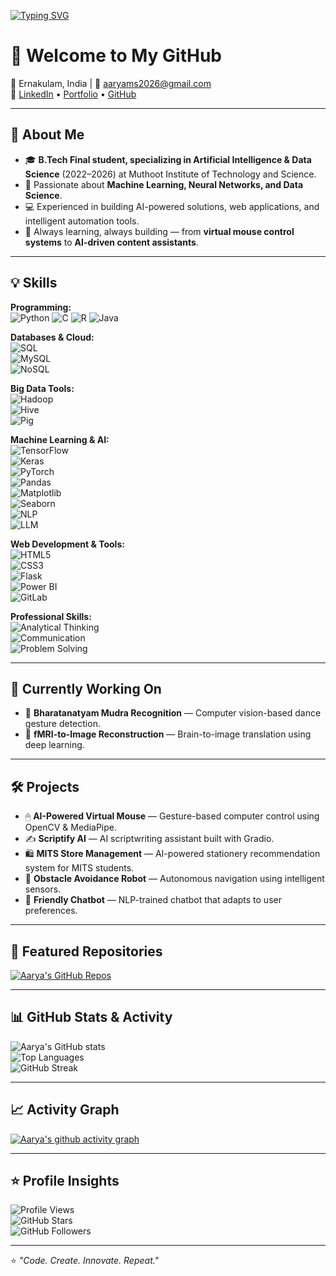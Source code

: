 <!-- Typing animation -->
[![Typing SVG](https://readme-typing-svg.herokuapp.com?size=25&color=3CB371&lines=Hi+I'm+Aarya+M+S;AI%2FML+Enthusiast;Data+Science+Explorer;Problem+Solver)](https://git.io/typing-svg)

# 👋 Welcome to My GitHub  

📍 Ernakulam, India | 📧 [aaryams2026@gmail.com](mailto:aaryams2026@gmail.com)  
🔗 [LinkedIn](https://www.linkedin.com/in/aarya-m-s/) • [Portfolio](https://aaryams.github.io/my-portfolio/) • [GitHub](https://github.com/aaryams)  

---

## 🚀 About Me  
- 🎓 **B.Tech Final student, specializing in Artificial Intelligence & Data Science** (2022–2026) at Muthoot Institute of Technology and Science.  
- 🤖 Passionate about **Machine Learning, Neural Networks, and Data Science**.  
- 💻 Experienced in building AI-powered solutions, web applications, and intelligent automation tools.  
- 🌱 Always learning, always building — from **virtual mouse control systems** to **AI-driven content assistants**.  

---

## 💡 Skills  

**Programming:**  
![Python](https://img.shields.io/badge/Python-3776AB?logo=python&logoColor=white)  ![C](https://img.shields.io/badge/C-00599C?logo=c&logoColor=white)  ![R](https://img.shields.io/badge/R-276DC3?logo=r&logoColor=white)  ![Java](https://img.shields.io/badge/Java-007396?logo=java&logoColor=white)  

**Databases & Cloud:**  
![SQL](https://img.shields.io/badge/SQL-336791?logo=postgresql&logoColor=white)  
![MySQL](https://img.shields.io/badge/MySQL-4479A1?logo=mysql&logoColor=white)  
![NoSQL](https://img.shields.io/badge/NoSQL-4DB33D?logo=mongodb&logoColor=white)  

**Big Data Tools:**  
![Hadoop](https://img.shields.io/badge/Hadoop-66CCFF?logo=apache&logoColor=white)  
![Hive](https://img.shields.io/badge/Hive-FDEE21?logo=apachehive&logoColor=black)  
![Pig](https://img.shields.io/badge/Pig-F5A623?logo=apache&logoColor=white)  

**Machine Learning & AI:**  
![TensorFlow](https://img.shields.io/badge/TensorFlow-FF6F00?logo=tensorflow&logoColor=white)  
![Keras](https://img.shields.io/badge/Keras-D00000?logo=keras&logoColor=white)  
![PyTorch](https://img.shields.io/badge/PyTorch-EE4C2C?logo=pytorch&logoColor=white)  
![Pandas](https://img.shields.io/badge/Pandas-150458?logo=pandas&logoColor=white)  
![Matplotlib](https://img.shields.io/badge/Matplotlib-11557C?logo=python&logoColor=white)  
![Seaborn](https://img.shields.io/badge/Seaborn-3776AB?logo=python&logoColor=white)  
![NLP](https://img.shields.io/badge/NLP-FF4088?logo=spacy&logoColor=white)  
![LLM](https://img.shields.io/badge/LLMs-0A66C2?logo=openai&logoColor=white)  

**Web Development & Tools:**  
![HTML5](https://img.shields.io/badge/HTML5-E34F26?logo=html5&logoColor=white)  
![CSS3](https://img.shields.io/badge/CSS3-1572B6?logo=css3&logoColor=white)  
![Flask](https://img.shields.io/badge/Flask-000000?logo=flask&logoColor=white)  
![Power BI](https://img.shields.io/badge/PowerBI-F2C811?logo=powerbi&logoColor=black)  
![GitLab](https://img.shields.io/badge/GitLab-FC6D26?logo=gitlab&logoColor=white)  

**Professional Skills:**  
![Analytical Thinking](https://img.shields.io/badge/Analytical%20Thinking-0A66C2?logo=googleanalytics&logoColor=white)  
![Communication](https://img.shields.io/badge/Communication-FF6F00?logo=googlechat&logoColor=white)  
![Problem Solving](https://img.shields.io/badge/Problem%20Solving-FF0000?logo=googlesheets&logoColor=white)  

---

## 🔬 Currently Working On  
- 💃 **Bharatanatyam Mudra Recognition** — Computer vision-based dance gesture detection.  
- 🧠 **fMRI-to-Image Reconstruction** — Brain-to-image translation using deep learning.  

---

## 🛠 Projects  
- 🖱 **AI-Powered Virtual Mouse** — Gesture-based computer control using OpenCV & MediaPipe.  
- ✍ **Scriptify AI** — AI scriptwriting assistant built with Gradio.  
- 🛍 **MITS Store Management** — AI-powered stationery recommendation system for MITS students.  
- 🤖 **Obstacle Avoidance Robot** — Autonomous navigation using intelligent sensors.  
- 💬 **Friendly Chatbot** — NLP-trained chatbot that adapts to user preferences.  


---
 
## 📌 Featured Repositories
[![Aarya's GitHub Repos](https://github-readme-stats.vercel.app/api?username=aaryams&show_icons=true&theme=tokyonight&count_private=true&include_all_commits=true)](https://github.com/aaryams?tab=repositories)


---

## 📊 GitHub Stats & Activity  
![Aarya's GitHub stats](https://github-readme-stats.vercel.app/api?username=aaryams&show_icons=true&theme=tokyonight)  
![Top Languages](https://github-readme-stats.vercel.app/api/top-langs/?username=aaryams&layout=compact&theme=tokyonight)  
![GitHub Streak](https://streak-stats.demolab.com?user=aaryams&theme=tokyonight)  

---

## 📈 Activity Graph  
[![Aarya's github activity graph](https://github-readme-activity-graph.vercel.app/graph?username=aaryams&theme=tokyo-night)](https://github.com/aaryams)  

---

## ⭐ Profile Insights  
![Profile Views](https://komarev.com/ghpvc/?username=aaryams&color=blue)  
![GitHub Stars](https://img.shields.io/github/stars/aaryams?style=social)  
![GitHub Followers](https://img.shields.io/github/followers/aaryams?style=social)  

---

⭐ *"Code. Create. Innovate. Repeat."*
